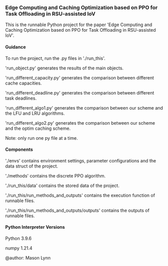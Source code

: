 ### Edge Computing and Caching Optimization based on PPO for Task Offloading in RSU-assisted IoV

This is the runnable Python project for the paper 'Edge Computing and Caching Optimization based on PPO for Task Offloading in RSU-assisted IoV'.

#### Guidance

To run the project, run the .py files in './run_this'.

'run_object.py' generates the results of the main objects.

'run_different_capacity.py' generates the comparison between different cache capacities.

'run_different_deadline.py' generates the comparison between different task deadlines.

'run_different_algo1.py' generates the comparison between our scheme and the LFU and LRU algorithms.

'run_different_algo2.py' generates the comparison between our scheme and the optim caching scheme.

Note: only run one py file at a time.

#### Components

'./envs' contains environment settings, parameter configurations and the data struct of the project.

'./methods' contains the discrete PPO algorithm.

'./run_this/data' contains the stored data of the project.

'./run_this/run_methods_and_outputs' contains the execution function of runnable files.

'./run_this/run_methods_and_outputs/outputs' contains the outputs of runnable files.

#### Python Interpreter Versions
Python 3.9.6

numpy 1.21.4

@author: Mason Lynn